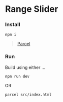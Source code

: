 # Range Slider

### Install

```
npm i
```

> [Parcel](https://parceljs.org/getting_started.html)

### Run

Build using either ...
```
npm run dev
```
OR
```
parcel src/index.html
```
